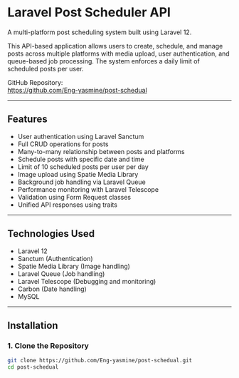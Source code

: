 # Laravel Post Scheduler API

A multi-platform post scheduling system built using Laravel 12.

This API-based application allows users to create, schedule, and manage posts across multiple platforms with media upload, user authentication, and queue-based job processing. The system enforces a daily limit of scheduled posts per user.

GitHub Repository:  
https://github.com/Eng-yasmine/post-schedual

---

## Features

- User authentication using Laravel Sanctum  
- Full CRUD operations for posts  
- Many-to-many relationship between posts and platforms  
- Schedule posts with specific date and time  
- Limit of 10 scheduled posts per user per day  
- Image upload using Spatie Media Library  
- Background job handling via Laravel Queue  
- Performance monitoring with Laravel Telescope  
- Validation using Form Request classes  
- Unified API responses using traits  

---

## Technologies Used

- Laravel 12  
- Sanctum (Authentication)  
- Spatie Media Library (Image handling)  
- Laravel Queue (Job handling)  
- Laravel Telescope (Debugging and monitoring)  
- Carbon (Date handling)  
- MySQL  

---

## Installation

### 1. Clone the Repository

```bash
git clone https://github.com/Eng-yasmine/post-schedual.git
cd post-schedual

